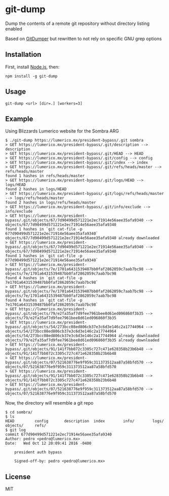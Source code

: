 git-dump
========

Dump the contents of a remote git repository without directory listing enabled

Based on [GitDumper](https://github.com/internetwache/GitTools/blob/master/Dumper/gitdumper.sh) but
rewritten to not rely on specific GNU grep options

Installation
------------

First, install [Node.js](http://nodejs.org), then:

    npm install -g git-dump

Usage
-----

    git-dump <url> [dir=.] [workers=3]

Example
-------

Using Blizzards Lumerico website for the Sombra ARG

    $ ./git-dump https://lumerico.mx/president-bypass/.git sombra
    > GET https://lumerico.mx/president-bypass/.git/description --> description
    > GET https://lumerico.mx/president-bypass/.git/HEAD --> HEAD
    > GET https://lumerico.mx/president-bypass/.git/config --> config
    > GET https://lumerico.mx/president-bypass/.git/index --> index
    > GET https://lumerico.mx/president-bypass/.git/refs/heads/master --> refs/heads/master
    found 1 hashes in refs/heads/master
    > GET https://lumerico.mx/president-bypass/.git/logs/HEAD --> logs/HEAD
    found 2 hashes in logs/HEAD
    > GET https://lumerico.mx/president-bypass/.git/logs/refs/heads/master --> logs/refs/heads/master
    found 2 hashes in logs/refs/heads/master
    > GET https://lumerico.mx/president-bypass/.git/info/exclude --> info/exclude
    > GET https://lumerico.mx/president-bypass/.git/objects/67/7d90499d571221e2ec71914e56aee35afa9340 --> objects/67/7d90499d571221e2ec71914e56aee35afa9340
    found 1 hashes in `git cat-file -p 677d90499d571221e2ec71914e56aee35afa9340`
    objects/67/7d90499d571221e2ec71914e56aee35afa9340 already downloaded
    > GET https://lumerico.mx/president-bypass/.git/objects/67/7d90499d571221e2ec71914e56aee35afa9340 --> objects/67/7d90499d571221e2ec71914e56aee35afa9340
    found 1 hashes in `git cat-file -p 677d90499d571221e2ec71914e56aee35afa9340`
    > GET https://lumerico.mx/president-bypass/.git/objects/7e/1701a6431539487bb0faf2862059c7aab7bc98 --> objects/7e/1701a6431539487bb0faf2862059c7aab7bc98
    found 4 hashes in `git cat-file -p 7e1701a6431539487bb0faf2862059c7aab7bc98`
    > GET https://lumerico.mx/president-bypass/.git/objects/7e/1701a6431539487bb0faf2862059c7aab7bc98 --> objects/7e/1701a6431539487bb0faf2862059c7aab7bc98
    found 4 hashes in `git cat-file -p 7e1701a6431539487bb0faf2862059c7aab7bc98`
    > GET https://lumerico.mx/president-bypass/.git/objects/79/e2fa35af7d9fee7961bee8d61ed096860f3b35 --> objects/79/e2fa35af7d9fee7961bee8d61ed096860f3b35
    > GET https://lumerico.mx/president-bypass/.git/objects/54/273bcc08ed806cb37e3c6d3e146c2a17744964 --> objects/54/273bcc08ed806cb37e3c6d3e146c2a17744964
    objects/54/273bcc08ed806cb37e3c6d3e146c2a17744964 already downloaded
    objects/79/e2fa35af7d9fee7961bee8d61ed096860f3b35 already downloaded
    > GET https://lumerico.mx/president-bypass/.git/objects/91/141f7bb072c3305c727c471e628358b23b6b48 --> objects/91/141f7bb072c3305c727c471e628358b23b6b48
    > GET https://lumerico.mx/president-bypass/.git/objects/07/521638776e9f959c311373512aa87a58bfd570 --> objects/07/521638776e9f959c311373512aa87a58bfd570
    > GET https://lumerico.mx/president-bypass/.git/objects/91/141f7bb072c3305c727c471e628358b23b6b48 --> objects/91/141f7bb072c3305c727c471e628358b23b6b48
    > GET https://lumerico.mx/president-bypass/.git/objects/07/521638776e9f959c311373512aa87a58bfd570 --> objects/07/521638776e9f959c311373512aa87a58bfd570

Now, the directory will resemble a git repo

    $ cd sombra/
    $ ls
    HEAD         config       description  index        info/        logs/        objects/     refs/
    $ git log
    commit 677d90499d571221e2ec71914e56aee35afa9340
    Author: pedro <pedro@lumerico.mx>
    Date:   Wed Oct 12 20:09:41 2016 -0400

        president auth bypass
        
        Signed-off-by: pedro <pedro@lumerico.mx>

License
-------

MIT
